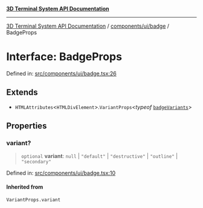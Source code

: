 [**3D Terminal System API Documentation**](../../../../README.md)

***

[3D Terminal System API Documentation](../../../../README.md) / [components/ui/badge](../README.md) / BadgeProps

# Interface: BadgeProps

Defined in: [src/components/ui/badge.tsx:26](https://github.com/Dicommunitas/ThreeJS_Terminal_3D/blob/99674efc74a324fa412d902012012a3688e22f0e/src/components/ui/badge.tsx#L26)

## Extends

- `HTMLAttributes`\<`HTMLDivElement`\>.`VariantProps`\<*typeof* [`badgeVariants`](../variables/badgeVariants.md)\>

## Properties

### variant?

> `optional` **variant**: `null` \| `"default"` \| `"destructive"` \| `"outline"` \| `"secondary"`

Defined in: [src/components/ui/badge.tsx:10](https://github.com/Dicommunitas/ThreeJS_Terminal_3D/blob/99674efc74a324fa412d902012012a3688e22f0e/src/components/ui/badge.tsx#L10)

#### Inherited from

`VariantProps.variant`
